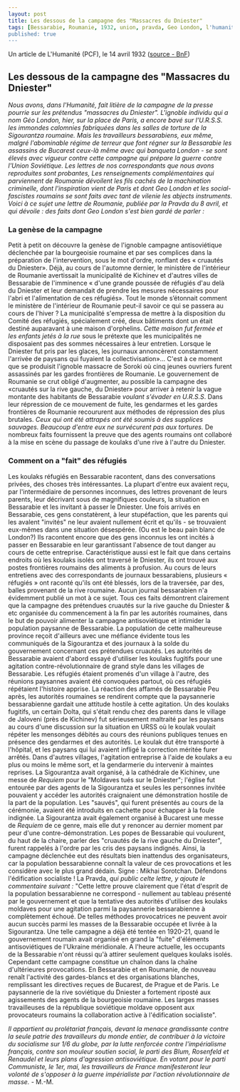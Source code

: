 ```yaml
---
layout: post
title: Les dessous de la campagne des "Massacres du Dniester"
tags: [Bessarabie, Roumanie, 1932, union, pravda, Geo London, l'humanité, URSS, massacre]
published: true
---
```


Un article de L'Humanité (PCF), le 14 avril 1932 ([source - BnF](https://gallica.bnf.fr/ark:/12148/bpt6k404238k/f3.item.r=dnie.zoom))

## Les dessous de la campagne des "Massacres du Dniester"
*Nous avons, dans l'Humanité, fait litière de la campagne de la presse pourrie sur les prétendus "massacres du Dniester". L'ignoble individu qui a nom Géo London, hier, sur la place de Paris, a encore bavé sur l'U.R.S.S. les immondes calomnies fabriquées dans les salles de torture de la Sigourantza roumaine.
Mais les travailleurs bessarabiens, eux même, malgré l'abominable régime de terreur que font régner sur la Bessarabie les assassins de Bucarest ceux-là même avec qui banqueta London - se sont élevés avec vigueur contre cette campagne qui prépare la guerre contre l'Union Soviétique. Les lettres de nos correspondants que nous avons reproduites sont probantes,
Les renseignements complémentaires qui parviennent de Roumanie dévoilent les fils cachés de la machination criminelle, dont l'inspiration vient de Paris et dont Geo London et les social-fascistes roumains se sont faits avec tant de vilenie les abjects instruments.
Voici à ce sujet une lettre de Roumanie, publiée par la Pravda du 8 avril, et qui dévoile : des faits dont Geo London s'est bien gardé de parler :*
<!--more-->
### La genèse de la campagne 
Petit à petit on découvre la genèse de l'ignoble campagne antisoviétique déclenchée par la bourgeoisie roumaine et par ses complices dans la préparation de l'intervention, sous le mot d'ordre, ronflant des « cruautés du Dniester».
Déjà, au cours de l'automne dernier, le ministère de l'intérieur de Roumanie avertissait la municipalité de Kichinev et d'autres villes de Bessarabie de l'imminence « d'une grande poussée de réfugiés d'au delà du Dniester et leur demandait de prendre les mesures nécessaires pour l'abri et l'alimentation de ces réfugiés».
Tout le monde s’étonnait comment le ministère de l'intérieur de Roumanie peut-il savoir ce qui se passera au cours de l'hiver ? La municipalité s'empressa de mettre à la disposition du Comité des réfugiés, spécialement créé, deux bâtiments dont un était destiné auparavant à une maison d'orphelins. *Cette maison fut fermée et les enfants jetés à la rue* sous le prétexte que les municipalités ne disposaient pas des sommes nécessaires à leur entretien.
Lorsque le Dniester fut pris par les glaces, les journaux annoncèrent constamment l'arrivée de paysans qui fuyaient la collectivisation»...
C'est à ce moment que se produisit l'ignoble massacre de Soroki où cinq jeunes ouvriers furent assassinés par les gardes frontières de Roumanie. Le gouvernement de Roumanie se crut obligé d'augmenter, au possible la campagne des «cruautés sur la rive gauche, du Dniester» pour arriver à retenir la vague montante des habitants de Bessarabie *voulant s'évader en U.R.S.S*. Dans leur répression de ce mouvement de fuite, les gendarmes et les gardes frontières de Roumanie recoururent aux méthodes de répression des plus brutales. *Ceux qui ont été attrapés ont été soumis à des supplices sauvages. Beaucoup d'entre eux ne survécurent pas aux tortures.*
De nombreux faits fournissent la preuve que des agents roumains ont collaboré à la mise en scène du passage de koulaks d'une rive à l'autre du Dniester. 
### Comment on a "fait" des réfugiés
Les koulaks réfugiés en Bessarabie racontent, dans des conversations privées, des choses très intéressantes. La plupart d'entre eux avaient reçu, par l'intermédiaire de personnes inconnues, des lettres provenant de leurs parents, leur décrivant sous de magnifiques couleurs, la situation en Bessarabie et les invitant à passer le Dniester. Une fois arrivés en Bessarabie, ces gens constatèrent, à leur stupéfaction, que les parents qui les avalent "invités" ne leur avaient nullement écrit et qu'ils - se trouvaient eux-mêmes dans une situation désespérée. (Ou est le beau pain blanc de London?)
Ils racontent encore que des gens inconnus les ont incités à passer en Bessarabie en leur garantissant l'absence de tout danger au cours de cette entreprise. Caractéristique aussi est le fait que dans certains endroits où les koulaks isolés ont traversé le Dniester, ils ont trouvé aux postes frontières roumains des aliments à profusion.
Au cours de leurs entretiens avec des correspondants de journaux bessarabiens, plusieurs « réfugiés » ont raconté qu'ils ont été blessés, lors de la traversée, par des, balles provenant de la rive roumaine. Aucun journal bessarabien n'a évidemment publié un mot à ce sujet.
Tous ces faits démontrent clairement que la campagne des prétendues cruautés sur la rive gauche du Dniester & etc organisée du commencement à la fin par les autorités roumaines, dans le but de pouvoir alimenter la campagne antisoviétique et intimider la population paysanne de Bessarabie.
La population de cette malheureuse province reçoit d'ailleurs avec une méfiance évidente tous les communiqués de la Sigourantza et des journaux à la solde du gouvernement concernant ces prétendues cruautés.
Les autorités de Bessarabie avaient d'abord essayé d'utiliser les koulaks fugitifs pour une agitation contre-révolutionnaire de grand style dans les villages de Bessarabie. Les réfugiés étaient promenés d'un village à l'autre, des réunions paysannes avaient été convoquées partout, où ces réfugiés répétaient l'histoire apprise.
La réaction des affamés de Bessarabie
Peu après, les autorités roumaines se rendirent compte que la paysannerie bessarabienne gardait une attitude hostile à cette agitation. Un des koulaks fugitifs, un certain Dolta, qui s'était rendu chez des parents dans le village de Jaloveni (près de Kichinev) fut sérieusement maltraité par les paysans au cours d'une discussion sur la situation en URSS où le koulak voulait répéter les mensonges débités au cours des réunions publiques tenues en présence des gendarmes et des autorités. Le koulak dut être transporté à l'hôpital, et les paysans qui lui avaient infligé la correction méritée furer arrêtés.
Dans d'autres villages, l'agitation entreprise à l'aide de koulaks a eu plus ou moins le même sort, et la gendarmerie du intervenir à maintes reprises. La Sigourantza avait organisé, à la cathédrale de Kichinev, une messe de *Requiem* pour le "Moldaves tués sur le Dniester"; l'église fut entourée par des agents de la Sigourantza et seules les personnes invitée pouvaient y accéder les autorités craignaient une démonstration hostile de la part de la population. Les "sauvés", qui furent présentés au cours de la cérémonie, avaient été introduits en cachette pour échapper à la foule indignée.
La Sigourantza avait également organisé à Bucarest une messe de *Requiem* de ce genre, mais elle dut y renoncer au dernier moment par peur d'une contre-démonstration. Les popes de Bessarabie qui voulurent, du haut de la chaire, parler des "cruautés de la rive gauche du Dniester", furent rappelés à l'ordre par les cris des paysans indignés.
Ainsi, la campagne déclenchée eut des résultats bien inattendus des organisateurs, car la population bessarabienne connaît la valeur de ces provocations et les considère avec le plus grand dédain.
Signe : Mikhai Sorotchan. 
Défendons l'édification socialiste !
La Pravda, *qui public celte lettre, y ajoute le commentaire suivant :*
"Cette lettre prouve clairement que l'état d'esprit de la population bessarabienne ne correspond - nullement au tableau présenté par le gouvernement et que la tentative des autorités d'utiliser des koulaks moldaves pour une agitation parmi la paysannerie bessarabienne à complètement échoué. De telles méthodes provocatrices ne peuvent avoir aucun succès parmi les masses de la Bessarabie occupée et livrée à la Sigourantza.
Une telle campagne a déjà été tentée en 1920-21, quand le gouvernement roumain avait organisé en grand la "fuite" d'éléments antisoviétiques de l'Ukraine méridionale.
A l'heure actuelle, les occupants de la Bessarabie n'ont réussi qu'à attirer seulement quelques koulaks isolés. Cependant cette campagne constitue un chaînon dans la chaîne d'ultérieures provocations. En Bessarabie et en Roumanie, de nouveau renaît l'activité des gardes-blancs et des organisations blanches, remplissant les directives reçues de Bucarest, de Prague et de Paris.
Le paysannerie de la rive soviétique du Dniester a fortement riposté aux agissements des agents de la bourgeoisie roumaine. Les larges masses travailleuses de la république soviétique moldave opposent aux provocateurs roumains la collaboration active à l'édification socialiste".

*Il appartient au prolétariat français, devant la menace grandissante contre la seule patrie des travailleurs du monde entier, de contribuer à la victoire du socialisme sur 1/6 du globe, par la lutte renforcée contre l'impérialisme français, contre son mouleur soutien social, le parti des Blum, Rosenfeld et Renaudel et leurs plans d'agression antisoviétique.
En votant pour le parti Communiste, le 1er, mai, les travailleurs de France manifesteront leur volonté de s'opposer à la guerre impérialiste par l'action révolutionnaire de masse.* - M.-M.


